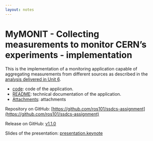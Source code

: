 ```yaml
---
layout: notes
---
```

# MyMONIT - Collecting measurements to monitor CERN’s experiments - implementation

This is the implementation of a monitoring application capable of aggregating measurements from different sources as described in the [analysis delivered in Unit 6](../mid-module-system-design/).

* [code](code.tar.gz): code of the application.
* [README](README.odt): technical documentation of the application.
* [Attachments](attachments.tar.gz): attachments

Repository on GitHub: [https://github.com/ros101/ssdcs-assignment](https://github.com/ros101/ssdcs-assignment)

Release on GitHub: [v1.1.0](https://github.com/ros101/ssdcs-assignment/releases/tag/1.1.0)

Slides of the presentation: [presentation.keynote](presentation.keynote.pdf)
